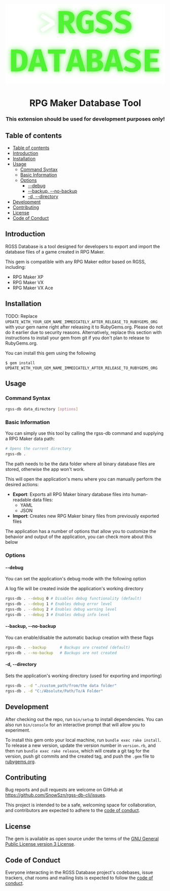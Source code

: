 <p align="center">
    <img src='./img/logo.png'>
</p>

<h1 align="center">RPG Maker Database Tool</h1>
<h3 align="center">This extension should be used for development purposes only!</h3>

## Table of contents

- [Table of contents](#table-of-contents)
- [Introduction](#introduction)
- [Installation](#installation)
- [Usage](#usage)
  - [Command Syntax](#command-syntax)
  - [Basic Information](#basic-information)
  - [Options](#options)
    - [--debug](#--debug)
    - [--backup, --no-backup](#--backup---no-backup)
    - [-d, --directory](#-d---directory)
- [Development](#development)
- [Contributing](#contributing)
- [License](#license)
- [Code of Conduct](#code-of-conduct)

## Introduction

RGSS Database is a tool designed for developers to export and import the database files of a game created in RPG Maker.

This gem is compatible with any RPG Maker editor based on RGSS, including:

- RPG Maker XP
- RPG Maker VX
- RPG Maker VX Ace

## Installation

TODO: Replace `UPDATE_WITH_YOUR_GEM_NAME_IMMEDIATELY_AFTER_RELEASE_TO_RUBYGEMS_ORG` with your gem name right after releasing it to RubyGems.org. Please do not do it earlier due to security reasons. Alternatively, replace this section with instructions to install your gem from git if you don't plan to release to RubyGems.org.

You can install this gem using the following

    $ gem install UPDATE_WITH_YOUR_GEM_NAME_IMMEDIATELY_AFTER_RELEASE_TO_RUBYGEMS_ORG

## Usage

### Command Syntax

```sh
rgss-db data_directory [options]
```

### Basic Information

You can simply use this tool by calling the rgss-db command and supplying a RPG Maker data path:

```sh
# Opens the current directory
rgss-db .
```

The path needs to be the data folder where all binary database files are stored, otherwise the app won't work.

This will open the application's menu where you can manually perform the desired actions:

- **Export**: Exports all RPG Maker binary database files into human-readable data files:
  - YAML
  - JSON
- **Import**: Creates new RPG Maker binary files from previously exported files

The application has a number of options that allow you to customize the behavior and output of the application, you can check more about this below

### Options

#### --debug

You can set the application's debug mode with the following option

A log file will be created inside the application's working directory

```sh
rgss-db . --debug 0 # Disables debug functionality (default)
rgss-db . --debug 1 # Enables debug error level
rgss-db . --debug 2 # Enables debug warning level
rgss-db . --debug 3 # Enables debug info level
```

#### --backup, --no-backup

You can enable/disable the automatic backup creation with these flags

```sh
rgss-db . --backup      # Backups are created (default)
rgss-db . --no-backup   # Backups are not created
```

#### -d, --directory

Sets the application's working directory (used for exporting and importing)

```sh
rgss-db . -d "./custom_path/from/the data folder"
rgss-db . -d "C:/Absolute/Path/To/A Folder"
```

## Development

After checking out the repo, run `bin/setup` to install dependencies. You can also run `bin/console` for an interactive prompt that will allow you to experiment.

To install this gem onto your local machine, run `bundle exec rake install`. To release a new version, update the version number in `version.rb`, and then run `bundle exec rake release`, which will create a git tag for the version, push git commits and the created tag, and push the `.gem` file to [rubygems.org](https://rubygems.org).

## Contributing

Bug reports and pull requests are welcome on GitHub at https://github.com/SnowSzn/rgss-db-cli/issues.

This project is intended to be a safe, welcoming space for collaboration, and contributors are expected to adhere to the [code of conduct](https://github.com/SnowSzn/rgss-db-cli/blob/main/CODE_OF_CONDUCT.md).

## License

The gem is available as open source under the terms of the [GNU General Public License version 3 License](https://opensource.org/license/gpl-3-0).

## Code of Conduct

Everyone interacting in the RGSS Database project's codebases, issue trackers, chat rooms and mailing lists is expected to follow the [code of conduct](https://github.com/SnowSzn/rgss-db-cli/blob/main/CODE_OF_CONDUCT.md).
